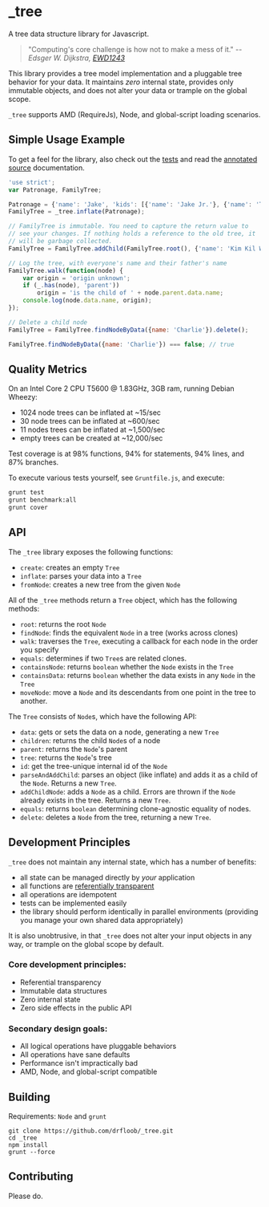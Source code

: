 # _tree

A tree data structure library for Javascript.

> "Computing's core challenge is how not to make a mess of it."
> *--Edsger W. Dijkstra, [EWD1243][]*

This library provides a tree model implementation and a pluggable tree
behavior for your data. It maintains *zero* internal state, provides
only immutable objects, and does not alter your data or trample on the
global scope.

`_tree` supports AMD (RequireJs), Node, and global-script loading
scenarios.

## Simple Usage Example

To get a feel for the library, also check out the
[tests](https://github.com/drfloob/_tree/tree/master/test) and read
the
[annotated source](https://rawgithub.com/drfloob/_tree/master/docs/_tree.html)
documentation.


```javascript
'use strict';
var Patronage, FamilyTree;

Patronage = {'name': 'Jake', 'kids': [{'name': 'Jake Jr.'}, {'name': 'T.V.'}, {'name': 'Charlie'}, {'name': 'Viola'}]};
FamilyTree = _tree.inflate(Patronage);

// FamilyTree is immutable. You need to capture the return value to
// see your changes. If nothing holds a reference to the old tree, it
// will be garbage collected.
FamilyTree = FamilyTree.addChild(FamilyTree.root(), {'name': 'Kim Kil Wam'});

// Log the tree, with everyone's name and their father's name
FamilyTree.walk(function(node) {
    var origin = 'origin unknown';
    if (_.has(node), 'parent'))
        origin = 'is the child of ' + node.parent.data.name;
    console.log(node.data.name, origin);
});

// Delete a child node
FamilyTree = FamilyTree.findNodeByData({name: 'Charlie'}).delete();

FamilyTree.findNodeByData({name: 'Charlie'}) === false; // true

```

## Quality Metrics


On an Intel Core 2 CPU T5600 @ 1.83GHz, 3GB ram, running Debian Wheezy:

 * 1024 node trees can be inflated at ~15/sec
 * 30 node trees can be inflated at ~600/sec
 * 11 nodes trees can be inflated at ~1,500/sec
 * empty trees can be created at ~12,000/sec
 
Test coverage is at 98% functions, 94% for statements, 94% lines, and 87% branches.

To execute various tests yourself, see `Gruntfile.js`, and execute:

```bash
grunt test
grunt benchmark:all
grunt cover
```

## API

The `_tree` library exposes the following functions:

 * `create`: creates an empty `Tree`
 * `inflate`: parses your data into a `Tree`
 * `fromNode`: creates a new tree from the given `Node`

All of the `_tree` methods return a `Tree` object, which has the
following methods: 

 * `root`: returns the root `Node`
 * `findNode`: finds the equivalent `Node` in a tree (works across
   clones)
 * `walk`: traverses the `Tree`, executing a callback for each node in
   the order you specify
 * `equals`: determines if two `Tree`s are related clones.
 * `containsNode`: returns `boolean` whether the `Node` exists in the `Tree`
 * `containsData`: returns `boolean` whether the data exists in any `Node` in the `Tree`
 * `moveNode`: move a `Node` and its descendants from one point in the tree to another.
 
The `Tree` consists of `Node`s, which have the following API:
 
 * `data`: gets or sets the data on a node, generating a new `Tree`
 * `children`: returns the child `Node`s of a node
 * `parent`: returns the `Node`'s parent
 * `tree`: returns the `Node`'s tree
 * `id`: get the tree-unique internal id of the `Node`
 * `parseAndAddChild`: parses an object (like inflate) and adds it as
   a child of the `Node`. Returns a new `Tree`.
 * `addChildNode`: adds a `Node` as a child. Errors are thrown if the
   `Node` already exists in the tree. Returns a new `Tree`.
 * `equals`: returns `boolean` determining clone-agnostic equality of
   nodes.
 * `delete`: deletes a `Node` from the tree, returning a new `Tree`.



## Development Principles

`_tree` does not maintain any internal state, which has a number of
benefits:

 * all state can be managed directly by *your* application
 * all functions are [referentially transparent][REFTRAN]
 * all operations are idempotent
 * tests can be implemented easily
 * the library should perform identically in parallel environments
   (providing you manage your own shared data appropriately)

It is also unobtrusive, in that `_tree` does not alter your input
objects in any way, or trample on the global scope by default.

### Core development principles:

 * Referential transparency
 * Immutable data structures
 * Zero internal state
 * Zero side effects in the public API

### Secondary design goals:

 * All logical operations have pluggable behaviors
 * All operations have sane defaults
 * Performance isn't impractically bad
 * AMD, Node, and global-script compatible




## Building

Requirements: `Node` and `grunt`

```
git clone https://github.com/drfloob/_tree.git
cd _tree
npm install
grunt --force
```






## Contributing

Please do.



[EWD1243]: http://www.cs.utexas.edu/users/EWD/transcriptions/EWD12xx/EWD1243.html
[REFTRAN]: https://en.wikipedia.org/wiki/Referential_transparency_(computer_science)
[_]: http://underscorejs.org/
[docco]: http://jashkenas.github.io/docco/
